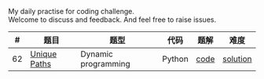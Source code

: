 My daily practise for coding challenge.  
Welcome to discuss and feedback. And feel free to raise issues.

| #    | 题目      | 题型    |   代码   |    题解   |   难度  |
| ---- | -----------| ------- |------- | ------- |  ------- |
| 62 |[Unique Paths](https://leetcode-cn.com/problems/unique-paths/)|Dynamic programming|Python|[code](https://github.com/Cli98/Algorithm-collection/blob/main/problem%20set/62.%20Unique%20Paths.py)|[solution](https://github.com/Cli98/Algorithm-collection/blob/main/solution/62.%20Unique%20Paths.md) |Medium|
